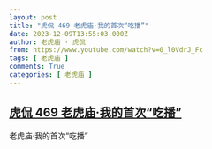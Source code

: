 ```yaml
---
layout: post
title: "虎侃 469 老虎庙·我的首次“吃播”"
date: 2023-12-09T13:55:03.000Z
author: 老虎庙 · 虎侃
from: https://www.youtube.com/watch?v=0_l0VdrJ_Fc
tags: [ 老虎庙 ]
comments: True
categories: [ 老虎庙 ]
---
```

<!--1702130103000-->
[虎侃 469 老虎庙·我的首次“吃播”](https://www.youtube.com/watch?v=0_l0VdrJ_Fc)
------

<div>
老虎庙·我的首次“吃播”
</div>
